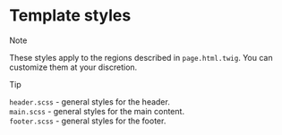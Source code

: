 # Template styles

> [!NOTE]
> These styles apply to the regions described in `page.html.twig`. You can customize them at your discretion.

> [!TIP]
> `header.scss` - general styles for the header. \
> `main.scss` - general styles for the main content. \
> `footer.scss` - general styles for the footer.









